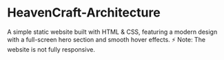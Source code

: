 # HeavenCraft-Architecture
A simple static website built with HTML &amp; CSS, featuring a modern design with a full-screen hero section and smooth hover effects. ⚡ Note: The website is not fully responsive.
